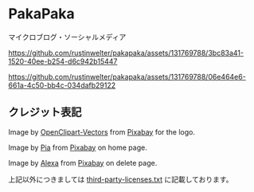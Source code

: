 # PakaPaka

マイクロブログ・ソーシャルメディア

https://github.com/rustinwelter/pakapaka/assets/131769788/3bc83a41-1520-40ee-b254-d6c942b15447

https://github.com/rustinwelter/pakapaka/assets/131769788/06e464e6-661a-4c50-bb4c-034dafb29122

## クレジット表記

Image by [OpenClipart-Vectors](https://pixabay.com/users/openclipart-vectors-30363/?utm_source=link-attribution&utm_medium=referral&utm_campaign=image&utm_content=1300269) from [Pixabay](https://pixabay.com//?utm_source=link-attribution&utm_medium=referral&utm_campaign=image&utm_content=1300269) for the logo.

Image by [Pia](https://pixabay.com/users/knarrhultpia-829850/?utm_source=link-attribution&utm_medium=referral&utm_campaign=image&utm_content=834127) from [Pixabay](https://pixabay.com//?utm_source=link-attribution&utm_medium=referral&utm_campaign=image&utm_content=834127) on home page.

Image by [Alexa](https://pixabay.com/users/alexas_fotos-686414/?utm_source=link-attribution&utm_medium=referral&utm_campaign=image&utm_content=5405469) from [Pixabay](https://pixabay.com//?utm_source=link-attribution&utm_medium=referral&utm_campaign=image&utm_content=5405469) on delete page.

上記以外につきましては [third-party-licenses.txt](./app/static/third-party-licenses.txt) に記載しております。
